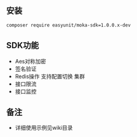 ## 安装

```bash
composer require easyunit/moka-sdk=1.0.0.x-dev
```

## SDK功能

- Aes对称加密
- 签名验证
- Redis操作 支持配置切换 集群
- 接口限流
- 接口监控

## 备注

- 详细使用示例见wiki目录